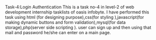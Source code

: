 Task-4:Login Authentication
This is a task no-4 in level-2 of web development internship tasklists of oasis infobyte.
I have performed this task using html (for designing purpose),css(for styling ),javascript(for making dynamic buttons and form validation),mysql(for data storage),php(server side scripting ).
user can sign up and then using that mail and password he/she can enter on a main page.

